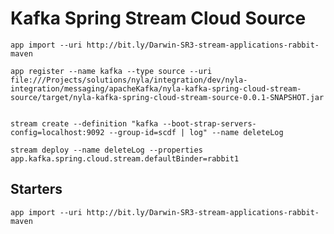 # Kafka Spring Stream Cloud Source


	app import --uri http://bit.ly/Darwin-SR3-stream-applications-rabbit-maven
	
	app register --name kafka --type source --uri file:///Projects/solutions/nyla/integration/dev/nyla-integration/messaging/apacheKafka/nyla-kafka-spring-cloud-stream-source/target/nyla-kafka-spring-cloud-stream-source-0.0.1-SNAPSHOT.jar


	stream create --definition "kafka --boot-strap-servers-config=localhost:9092 --group-id=scdf | log" --name deleteLog

	stream deploy --name deleteLog --properties  app.kafka.spring.cloud.stream.defaultBinder=rabbit1

## Starters

	app import --uri http://bit.ly/Darwin-SR3-stream-applications-rabbit-maven
	
